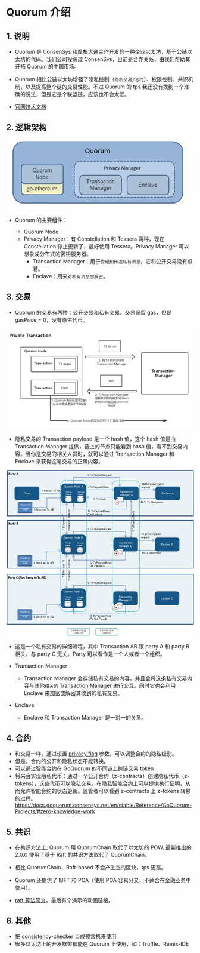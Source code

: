 # Quorum 介绍

## 1. 说明

- Quorum 是 ConsenSys 和摩根大通合作开发的一种企业以太坊，基于公链以太坊的代码。我们公司投资过 ConsenSys，目前是合作关系，由我们帮助其开拓 Quorum 的中国市场。

- Quorum 相比公链以太坊增强了隐私控制（`隐私交易/合约`）、权限控制、共识机制，以及提高整个链的交易性能。不过 Quorum 的 tps 我还没有找到一个准确的说法，但是它是个联盟链，应该也不会太低。

- [官网技术文档](https://docs.goquorum.consensys.net/en/stable/)

## 2. 逻辑架构

![逻辑架构图](../../images/逻辑架构.png)

- Quorum 的主要组件：

	- Quorum Node
	- Privacy Manager：有 Constellation 和 Tessera 两种，现在 Constellation 停止更新了，最好使用 Tessera。Privacy Manager 可以想象成分布式的密钥服务器。
		- Transaction Manager：用于`管理和传递私有消息`，它和公开交易没有瓜葛。
		- Enclave：用来`对私有消息加解密`。

## 3. 交易

- Quorum 的交易有两种：公开交易和私有交易。交易保留 gas，但是 gasPrice = 0，没有原生代币。

![广播私有交易图](../../images/广播私有交易.png)

- 隐私交易的 Transaction payload 是一个 hash 值，这个 hash 值是由 Transaction Manager 提供，链上的节点只能看到 hash 值，看不到交易内容。当你是交易的相关人员时，就可以通过 Transaction Manager 和 Enclave 来获得这笔交易的正确内容。

![私有交易流程图](../../images/QuorumTransactionProcessing.jpg)
- 这是一个私有交易的详细流程，其中 Transaction AB 跟 party A 和 party B 相关，与 party C 无关。Party 可以看作是一个人或者一个组织。

- Transaction Manager
	- Transaction Manager 会存储私有交易的内容，并且会将这条私有交易内容与其他`相关的` Transaction Manager 进行交互。同时它也会利用 Enclave 来加密或解密其收到的私有交易。

- Enclave
	- Enclave 和 Transaction Manager 是一对一的关系。

## 4. 合约

- 和交易一样，通过设置 [privacy flag](https://github.com/ConsenSys/quorum-examples/tree/master/examples/7nodes#usage) 参数，可以调整合约的隐私级别。
- 但是，合约的公开和隐私状态不能转换。
- 可以通过智能合约在 GoQuorum 的不同链上跨链交易 token
- 将来会实现隐私代币：通过一个公开合约（z-contracts）创建隐私代币（z-tokens），这些代币可以隐私交易。在隐私智能合约上可以提供执行证明，从而允许智能合约的状态更新。监管者可以看到 z-contracts 上 z-tokens 转移的过程。<https://docs.goquorum.consensys.net/en/stable/Reference/GoQuorum-Projects/#zero-knowledge-work>

## 5. 共识

- 在共识方法上, Quorum 用 QuorumChain 取代了以太坊的 POW, 最新推出的 2.0.0 使用了基于 Raft 的共识方法取代了 QuorumChain。
- 相比 QuorumChain，Raft-based 不会产生空的区块，tps 更高。
- Quorum 还提供了 IBFT 和 POA（使用 POA 容易分叉，不适合在金融业务中使用）。

- [raft 算法简介](https://www.jianshu.com/p/8e4bbe7e276c)，最后有个演示的动画链接。

## 6. 其他

- 把 [consistency-checker](https://docs.goquorum.consensys.net/en/stable/Reference/GoQuorum-Projects/) 当成预言机来使用
- 很多以太坊上的开发框架都能在 Quorum 上使用，如：Truffle、Remix-IDE
